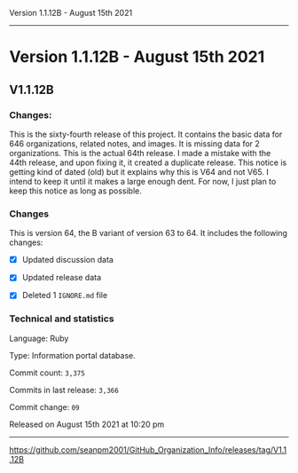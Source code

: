 Version 1.1.12B - August 15th 2021 

***

# Version 1.1.12B - August 15th 2021

## V1.1.12B

### Changes:

This is the sixty-fourth release of this project. It contains the basic data for 646 organizations, <!-- (fork count minus 2) !--> related notes, and images. It is missing data for 2 organizations. This is the actual 64th release. I made a mistake with the 44th release, and upon fixing it, it created a duplicate release. This notice is getting kind of dated (old) but it explains why this is V64 and not V65. I intend to keep it until it makes a large enough dent. For now, I just plan to keep this notice as long as possible.

### Changes

This is version 64, the B variant of version 63 to 64. It includes the following changes:

- [x] Updated discussion data

- [x] Updated release data

- [x] Deleted 1 `IGNORE.md` file

<!-- - [x] Updated Git navigation data

<!-- - [x] Deleted 3 `IGNORE.md` files !-->

### Technical and statistics

Language: Ruby

Type: Information portal database.

Commit count: `3,375`

Commits in last release: `3,366`

Commit change: `09`

Released on August 15th 2021 at 10:20 pm

***

https://github.com/seanpm2001/GitHub_Organization_Info/releases/tag/V1.1.12B

